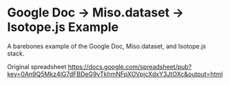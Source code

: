 # Google Doc -> Miso.dataset -> Isotope.js Example

A barebones example of the Google Doc, Miso.dataset, and Isotope.js stack.

Original spreadsheet <https://docs.google.com/spreadsheet/pub?key=0An9Q5Mkz4lG7dFBDeG9yTkhmNFpXOVpjcXdxY3JtOXc&output=html>